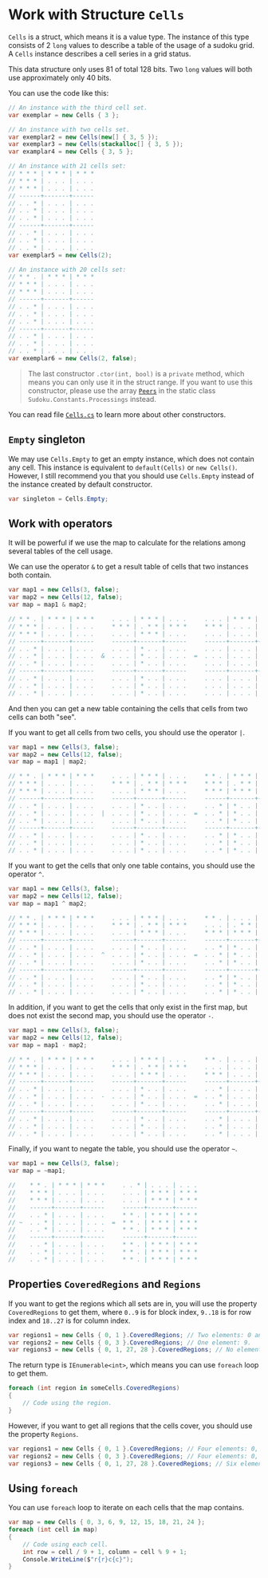 # Work with Structure `Cells`

`Cells` is a struct, which means it is a value type. The instance of this type consists of 2 `long` values to describe a table of the usage of a sudoku grid. A `Cells` instance describes a cell series in a grid status.

This data structure only uses 81 of total 128 bits. Two `long` values will both use approximately only 40 bits.

You can use the code like this:

```csharp
// An instance with the third cell set.
var exemplar = new Cells { 3 };

// An instance with two cells set.
var exemplar2 = new Cells(new[] { 3, 5 });
var exemplar3 = new Cells(stackalloc[] { 3, 5 });
var examplar4 = new Cells { 3, 5 };

// An instance with 21 cells set:
// * * * | * * * | * * *
// * * * | . . . | . . .
// * * * | . . . | . . .
// ------+-------+------
// . . * | . . . | . . .
// . . * | . . . | . . .
// . . * | . . . | . . .
// ------+-------+------
// . . * | . . . | . . .
// . . * | . . . | . . .
// . . * | . . . | . . .
var exemplar5 = new Cells(2);

// An instance with 20 cells set:
// * * . | * * * | * * *
// * * * | . . . | . . .
// * * * | . . . | . . .
// ------+-------+------
// . . * | . . . | . . .
// . . * | . . . | . . .
// . . * | . . . | . . .
// ------+-------+------
// . . * | . . . | . . .
// . . * | . . . | . . .
// . . * | . . . | . . .
var exemplar6 = new Cells(2, false);
```

> The last constructor `.ctor(int, bool)` is a `private` method, which means you can only use it in the struct range. If you want to use this constructor, please use the array [`Peers`](https://github.com/SunnieShine/Sudoku/blob/master/Sudoku.Core/Constants/Processings.Fields.cs#L62) in the static class `Sudoku.Constants.Processings` instead.

You can read file [`Cells.cs`](https://github.com/SunnieShine/Sudoku/blob/master/Sudoku.Core/Data/Cells.cs) to learn more about other constructors.

## `Empty` singleton

We may use `Cells.Empty` to get an empty instance, which does not contain any cell. This instance is equivalent to `default(Cells)` or `new Cells()`. However, I still recommend you that you should use `Cells.Empty` instead of the instance created by default constructor.

```csharp
var singleton = Cells.Empty;
```

## Work with operators

It will be powerful if we use the map to calculate for the relations among several tables of the cell usage.

We can use the operator `&` to get a result table of cells that two instances both contain.

```csharp
var map1 = new Cells(3, false);
var map2 = new Cells(12, false);
var map = map1 & map2;

// * * . | * * * | * * *     . . . | * * * | . . .     . . . | * * * | . . .
// * * * | . . . | . . .     * * * | . * * | * * *     * * * | . . . | . . .
// * * * | . . . | . . .     . . . | * * * | . . .     . . . | . . . | . . .
// ------+-------+------     ------+-------+------     ------+-------+------
// . . * | . . . | . . .     . . . | * . . | . . .     . . . | . . . | . . .
// . . * | . . . | . . .  &  . . . | * . . | . . .  =  . . . | . . . | . . .
// . . * | . . . | . . .     . . . | * . . | . . .     . . . | . . . | . . .
// ------+-------+------     ------+-------+------     ------+-------+------
// . . * | . . . | . . .     . . . | * . . | . . .     . . . | . . . | . . .
// . . * | . . . | . . .     . . . | * . . | . . .     . . . | . . . | . . .
// . . * | . . . | . . .     . . . | * . . | . . .     . . . | . . . | . . .
```

And then you can get a new table containing the cells that cells from two cells can both "see".

If you want to get all cells from two cells, you should use the operator `|`.

```csharp
var map1 = new Cells(3, false);
var map2 = new Cells(12, false);
var map = map1 | map2;

// * * . | * * * | * * *     . . . | * * * | . . .     * * . | * * * | * * *
// * * * | . . . | . . .     * * * | . * * | * * *     * * * | . * * | * * *
// * * * | . . . | . . .     . . . | * * * | . . .     * * * | * * * | . . .
// ------+-------+------     ------+-------+------     ------+-------+------
// . . * | . . . | . . .     . . . | * . . | . . .     . . * | * . . | . . .
// . . * | . . . | . . .  |  . . . | * . . | . . .  =  . . * | * . . | . . .
// . . * | . . . | . . .     . . . | * . . | . . .     . . * | * . . | . . .
// ------+-------+------     ------+-------+------     ------+-------+------
// . . * | . . . | . . .     . . . | * . . | . . .     . . * | * . . | . . .
// . . * | . . . | . . .     . . . | * . . | . . .     . . * | * . . | . . .
// . . * | . . . | . . .     . . . | * . . | . . .     . . * | * . . | . . .
```

If you want to get the cells that only one table contains, you should use the operator `^`.

```csharp
var map1 = new Cells(3, false);
var map2 = new Cells(12, false);
var map = map1 ^ map2;

// * * . | * * * | * * *     . . . | * * * | . . .     * * . | . . . | * * *
// * * * | . . . | . . .     * * * | . * * | * * *     . . . | . * * | * * *
// * * * | . . . | . . .     . . . | * * * | . . .     * * * | * * * | . . .
// ------+-------+------     ------+-------+------     ------+-------+------
// . . * | . . . | . . .     . . . | * . . | . . .     . . * | * . . | . . .
// . . * | . . . | . . .  ^  . . . | * . . | . . .  =  . . * | * . . | . . .
// . . * | . . . | . . .     . . . | * . . | . . .     . . * | * . . | . . .
// ------+-------+------     ------+-------+------     ------+-------+------
// . . * | . . . | . . .     . . . | * . . | . . .     . . * | * . . | . . .
// . . * | . . . | . . .     . . . | * . . | . . .     . . * | * . . | . . .
// . . * | . . . | . . .     . . . | * . . | . . .     . . * | * . . | . . .
```

In addition, if you want to get the cells that only exist in the first map, but does not exist the second map, you should use the operator `-`.

```csharp
var map1 = new Cells(3, false);
var map2 = new Cells(12, false);
var map = map1 - map2;

// * * . | * * * | * * *     . . . | * * * | . . .     * * . | . . . | * * *
// * * * | . . . | . . .     * * * | . * * | * * *     . . . | . . . | . . .
// * * * | . . . | . . .     . . . | * * * | . . .     * * * | . . . | . . .
// ------+-------+------     ------+-------+------     ------+-------+------
// . . * | . . . | . . .     . . . | * . . | . . .     . . * | . . . | . . .
// . . * | . . . | . . .  -  . . . | * . . | . . .  =  . . * | . . . | . . .
// . . * | . . . | . . .     . . . | * . . | . . .     . . * | . . . | . . .
// ------+-------+------     ------+-------+------     ------+-------+------
// . . * | . . . | . . .     . . . | * . . | . . .     . . * | . . . | . . .
// . . * | . . . | . . .     . . . | * . . | . . .     . . * | . . . | . . .
// . . * | . . . | . . .     . . . | * . . | . . .     . . * | . . . | . . .
```

Finally, if you want to negate the table, you should use the operator `~`.

```csharp
var map1 = new Cells(3, false);
var map = ~map1;

//    * * . | * * * | * * *     . . * | . . . | . . .
//    * * * | . . . | . . .     . . . | * * * | * * *
//    * * * | . . . | . . .     . . . | * * * | * * *
//    ------+-------+------     ------+-------+------
//    . . * | . . . | . . .     * * . | * * * | * * *
// ~  . . * | . . . | . . .  =  * * . | * * * | * * *
//    . . * | . . . | . . .     * * . | * * * | * * *
//    ------+-------+------     ------+-------+------
//    . . * | . . . | . . .     * * . | * * * | * * *
//    . . * | . . . | . . .     * * . | * * * | * * *
//    . . * | . . . | . . .     * * . | * * * | * * *
```

## Properties `CoveredRegions` and `Regions`

If you want to get the regions which all sets are in, you will use the property `CoveredRegions` to get them, where `0..9` is for block index, `9..18` is for row index and `18..27` is for column index.

```csharp
var regions1 = new Cells { 0, 1 }.CoveredRegions; // Two elements: 0 and 9.
var regions2 = new Cells { 0, 3 }.CoveredRegions; // One element: 9.
var regions3 = new Cells { 0, 1, 27, 28 }.CoveredRegions; // No element.
```

The return type is `IEnumerable<int>`, which means you can use `foreach` loop to get them.

```csharp
foreach (int region in someCells.CoveredRegions)
{
    // Code using the region.
}
```

However, if you want to get all regions that the cells cover, you should use the property `Regions`.

```csharp
var regions1 = new Cells { 0, 1 }.CoveredRegions; // Four elements: 0, 9, 18, 19.
var regions2 = new Cells { 0, 3 }.CoveredRegions; // Four elements: 0, 9, 18, 21.
var regions3 = new Cells { 0, 1, 27, 28 }.CoveredRegions; // Six elements: 0, 3, 9, 12, 18, 19.
```

## Using `foreach`

You can use `foreach` loop to iterate on each cells that the map contains.

```csharp
var map = new Cells { 0, 3, 6, 9, 12, 15, 18, 21, 24 };
foreach (int cell in map)
{
    // Code using each cell.
    int row = cell / 9 + 1, column = cell % 9 + 1;
    Console.WriteLine($"r{r}c{c}");
}
```

